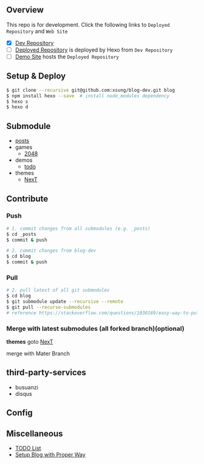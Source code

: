 ## Overview

This repo is for development. Click the following links to `Deployed Repository` and `Web Site`

- [x] [Dev Repository](https://github.com/xsung/blog-dev/) 
- [ ] [Deployed Repository](https://github.com/xu-song/xu-song.github.io/) is deployed by Hexo from `Dev Repository`
- [ ] [Demo Site](http://xusong.vip) hosts the `Deployed Repository` 

## Setup & Deploy


```bash
$ git clone --recursive git@github.com:xsung/blog-dev.git blog
$ npm install hexo --save  # install node_modules dependency
$ hexo s
$ hexo d
```

## Submodule

- [posts](../../../_posts)
- games
  - [2048](../../../2048)
- demos
  - [todo](../../../demos)
- themes
  - [NexT](../../../hexo-theme-next)



## Contribute

### Push

```bash
# 1. commit changes from all submodules (e.g. _posts)
$ cd _posts
$ commit & push

# 2. commit changes from blog-dev
$ cd blog
$ commit & push

```


### Pull
```bash
# 2. pull latest of all git submodules
$ cd blog
$ git submodule update --recursive --remote
$ git pull --recurse-submodules
# reference https://stackoverflow.com/questions/1030169/easy-way-to-pull-latest-of-all-git-submodules

```

### Merge with latest submodules (all forked branch)(optional)
**themes**
goto [NexT](../../../hexo-theme-next)

merge with Mater Branch



## third-party-services
- busuanzi
- disqus


## Config


## Miscellaneous
- [TODO List](https://github.com/xsung/blog-dev/issues/1)
- [Setup Blog with Proper Way](http://xusong.vip/2018/01/30/web/blog-framework/nodejs-hexo/Hexo%E4%BD%BF%E7%94%A8%E5%BB%BA%E8%AE%AE/)






